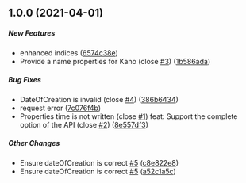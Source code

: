 ## 1.0.0 (2021-04-01)

##### New Features

*  enhanced indices ([6574c38e](https://github.com/kalisio/k-openradiation/commit/6574c38ee6b1a6e8a33cbf35b9e601e0a0d86482))
*  Provide a name properties for Kano (close [#3](https://github.com/kalisio/k-openradiation/pull/3)) ([1b586ada](https://github.com/kalisio/k-openradiation/commit/1b586ada99300f7d57032c27dc1852128d1caaf5))

##### Bug Fixes

*  DateOfCreation is invalid (close [#4](https://github.com/kalisio/k-openradiation/pull/4)) ([386b6434](https://github.com/kalisio/k-openradiation/commit/386b64340134388601b1472855d6cd5b15233a62))
*  request error ([7c076f4b](https://github.com/kalisio/k-openradiation/commit/7c076f4b6892a8a44688defe7aac005428b7f286))
*  Properties time is not written (close [#1](https://github.com/kalisio/k-openradiation/pull/1)) feat: Support the complete option of the API (close [#2](https://github.com/kalisio/k-openradiation/pull/2)) ([8e557df3](https://github.com/kalisio/k-openradiation/commit/8e557df3b8ba0c01b39b125131b6374a7eec88d3))

##### Other Changes

*  Ensure dateOfCreation is correct [#5](https://github.com/kalisio/k-openradiation/pull/5) ([c8e822e8](https://github.com/kalisio/k-openradiation/commit/c8e822e82867d22003ef38c5d43336866edc91de))
*  Ensure dateOfCreation is correct [#5](https://github.com/kalisio/k-openradiation/pull/5) ([a52c1a5c](https://github.com/kalisio/k-openradiation/commit/a52c1a5c3e6fb185877424e21cbde2222744e654))



